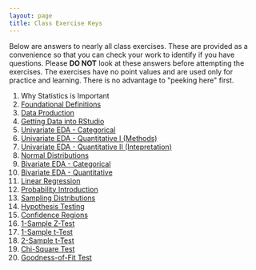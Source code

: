 ```yaml
---
layout: page
title: Class Exercise Keys
---
```


<div class="alert alert-danger">
  Below are answers to nearly all class exercises. These are provided as a convenience so that you can check your work to identify if you have questions. Please <strong>DO NOT</strong> look at these answers before attempting the exercises. The exercises have no point values and are used only for practice and learning. There is no advantage to "peeking here" first.
</div>

1. Why Statistics is Important
1. [Foundational Definitions](../modules/FoundationalDefns_CE_Keys)
1. [Data Production](../modules/DataProduction_CE_Keys.html)
1. [Getting Data into RStudio](../modules/GettingDataIntoR_CE_Keys.html)
1. [Univariate EDA - Categorical](../modules/UEDACat_CE_Keys.html)
1. [Univariate EDA - Quantitative I (Methods)](../modules/UEDAQuant1_CE_Keys.html)
1. [Univariate EDA - Quantitative II (Intepretation)](../modules/UEDAQuant2_CE_Keys.html)
1. [Normal Distributions](../modules/NormalDist_CE_Keys.html)
1. [Bivariate EDA - Categorical](../modules/BEDACat_CE_Keys.html)
1. [Bivariate EDA - Quantitative](../modules/BEDAQuant_CE_Keys.html)
1. [Linear Regression](../modules/LinearRegression_CE_Keys.html)
1. [Probability Introduction](../modules/Probability_CE_Keys.html)
1. [Sampling Distributions](../modules/SamplingDist_CE_Keys.html)
1. [Hypothesis Testing](../modules/HypTesting_CE_Keys.html)
1. [Confidence Regions](../modules/ConfRegions_CE_Keys.html)
1. [1-Sample Z-Test](../modules/1SampleZ_CE_Keys.html)
1. [1-Sample t-Test](../modules/1Samplet_CE_Keys.html)
1. [2-Sample t-Test](../modules/2Samplet_CE_Keys.html)
1. [Chi-Square Test](../modules/ChiSquare_CE_Keys.html)
1. [Goodness-of-Fit Test](../modules/GOFTest_CE_Keys.html)
